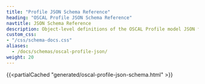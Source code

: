 ```yaml
---
title: "Profile JSON Schema Reference"
heading: "OSCAL Profile JSON Schema Reference"
navtitle: JSON Schema Reference
description: Object-level definitions of the OSCAL Profile model JSON format.
custom_css:
- "/css/schema-docs.css"
aliases:
  - /docs/schemas/oscal-profile-json/
weight: 20
---
```


{{<partialCached "generated/oscal-profile-json-schema.html" >}}
